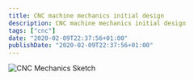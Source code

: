 ```yaml
---
title: CNC machine mechanics initial design
description: CNC machine mechanics initial design
tags: ["cnc"]
date: "2020-02-09T22:37:56+01:00"
publishDate: "2020-02-09T22:37:56+01:00"
---
```


![CNC Mechanics Sketch](/post/img/cnc_mechanics.jpg)